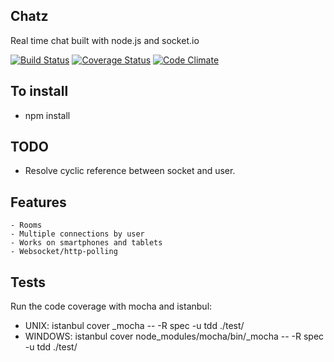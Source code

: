## Chatz

Real time chat built with node.js and socket.io

[![Build Status](https://api.travis-ci.org/jefperito/chatz.png)](http://travis-ci.org/#!/jefperito/chatz)
[![Coverage Status](https://coveralls.io/repos/jefperito/chatz/badge.png)](https://coveralls.io/r/jefperito/chatz)
[![Code Climate](https://codeclimate.com/github/jefperito/chatz.png)](https://codeclimate.com/github/jefperito/chatz)

## To install
 - npm install

## TODO
 - Resolve cyclic reference between socket and user.

## Features
    - Rooms
    - Multiple connections by user
    - Works on smartphones and tablets
    - Websocket/http-polling

## Tests
Run the code coverage with mocha and istanbul:
 - UNIX: istanbul cover _mocha -- -R spec -u tdd ./test/
 - WINDOWS: istanbul cover node_modules/mocha/bin/_mocha -- -R spec -u tdd ./test/
